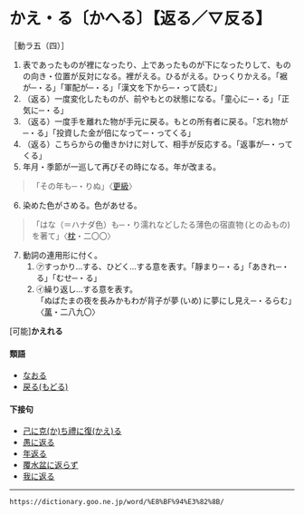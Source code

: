 # かえ・る〔かへる〕【返る／▽反る】

［動ラ五（四）］
1. 表であったものが裡になったり、上であったものが下になったりして、ものの向き・位置が反対になる。裡がえる。ひるがえる。ひっくりかえる。「裾が─・る」「軍配が─・る」「漢文を下から─・って読む」
2. （返る）一度変化したものが、前やもとの狀態になる。「童心に─・る」「正気に─・る」
3. （返る）一度手を離れた物が手元に戻る。もとの所有者に戻る。「忘れ物が─・る」「投資した金が倍になって─・ってくる」
4. （返る）こちらからの働きかけに対して、相手が反応する。「返事が─・ってくる」
5. 年月・季節が一巡して再びその時になる。年が改まる。
>「その年も─・りぬ」〈[更級](https://dictionary.goo.ne.jp/word/%E6%9B%B4%E7%B4%9A%E6%97%A5%E8%A8%98/#jn-89568)〉
6. 染めた色がさめる。色があせる。
>「はな（＝ハナダ色）も─・り濡れなどしたる薄色の宿直物 (とのゐもの) を著て」〈[枕](https://dictionary.goo.ne.jp/word/%E6%9E%95%E8%8D%89%E5%AD%90/#jn-207654)・二〇〇〉
7. 動詞の連用形に付く。    
    1.  ㋐すっかり…する、ひどく…する意を表す。「靜まり─・る」「あきれ─・る」「むせ─・る」        
    2.  ㋑繰り返し…する意を表す。        
        「ぬばたまの夜を長みかもわが背子が夢 (いめ) に夢にし見え─・るらむ」〈[萬](https://dictionary.goo.ne.jp/word/%E4%B8%87%E8%91%89%E9%9B%86_%28%E3%81%BE%E3%82%93%E3%82%88%E3%81%86%E3%81%97%E3%82%85%E3%81%86%29/#jn-210648)・二八九〇〉
        

\[可能\]**かえれる**

#### 類語

-   [なおる](https://dictionary.goo.ne.jp/word/%E7%9B%B4%E3%82%8B/#jn-162818)
-   [戻る(もどる)](https://dictionary.goo.ne.jp/word/%E6%88%BB%E3%82%8B/#jn-219691)

#### 下接句

-   [己に克(か)ち禮に復(かえ)る](https://dictionary.goo.ne.jp/word/%E5%B7%B1%E3%81%AB%E5%85%8B%E3%81%A1%E7%A4%BC%E3%81%AB%E5%BE%A9%E3%82%8B/#jn-32467)
-   [愚に返る](https://dictionary.goo.ne.jp/word/%E6%84%9A%E3%81%AB%E8%BF%94%E3%82%8B/#jn-60058)
-   [年返る](https://dictionary.goo.ne.jp/word/%E5%B9%B4%E3%81%8C%E8%BF%94%E3%82%8B/#jn-158735)
-   [覆水盆に返らず](https://dictionary.goo.ne.jp/word/%E8%A6%86%E6%B0%B4%E7%9B%86%E3%81%AB%E8%BF%94%E3%82%89%E3%81%9A/#jn-191754)
-   [我に返る](https://dictionary.goo.ne.jp/word/%E6%88%91%E3%81%AB%E8%BF%94%E3%82%8B/#jn-238945)

---
`https://dictionary.goo.ne.jp/word/%E8%BF%94%E3%82%8B/`